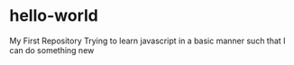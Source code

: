 # hello-world
My First Repository
Trying to learn javascript in a basic manner such that I can do something new 
